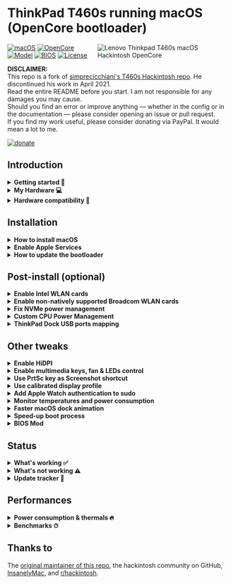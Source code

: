 # ThinkPad T460s running macOS (OpenCore bootloader)

<img align="right" src="/Images/t460s-big-sur.png" alt="Lenovo Thinkpad T460s macOS Hackintosh OpenCore" width="300">

[![macOS](https://img.shields.io/badge/macOS-11.2.3-blue)](https://developer.apple.com/documentation/macos-release-notes)
[![OpenCore](https://img.shields.io/badge/OpenCore-0.6.8-green)](https://github.com/acidanthera/OpenCorePkg)
[![Model](https://img.shields.io/badge/Model-20F9*-lightgrey)](https://psref.lenovo.com/Product/ThinkPad_T460s)
[![BIOS](https://img.shields.io/badge/BIOS-1.49-yellow)](https://pcsupport.lenovo.com/us/en/products/laptops-and-netbooks/thinkpad-t-series-laptops/thinkpad-t460s/downloads/driver-list/component?name=BIOS%2FUEFI)
[![License](https://img.shields.io/badge/license-MIT-purple)](/LICENSE)

**DISCLAIMER:**  
This repo is a fork of [simprecicchiani's T460s Hackintosh repo](https://github.com/simprecicchiani/ThinkPad-T460s-macOS-OpenCore). He discontinued his work in April 2021.  
Read the entire README before you start.
I am not responsible for any damages you may cause.  
Should you find an error or improve anything — whether in the config or in the documentation — please consider opening an issue or pull request.  
If you find my work useful, please consider donating via PayPal.
It would mean a lot to me.

[![donate](https://img.shields.io/badge/-buy%20me%20a%20coffee-orange)](https://www.paypal.com/donate/?token=Ad4bdVBA0uHQlfz0SYDXHf0oEQ8h8vcdU23_c9weRE2P9ccVbXrWHiNoxAFuCniQwgfWfdjblCBUudPl&locale.x=US)

## Introduction

<details>  
<summary><strong>Getting started 📖</strong></summary>
</br>

**Meet the bootloader:**

- [Why OpenCore](https://dortania.github.io/OpenCore-Install-Guide/why-oc.html)
- Dortania's [website](https://dortania.github.io)

**Recommended tools:**

- Plist editor [ProperTree](https://github.com/corpnewt/ProperTree)
- Handy-dandy ESP mounting script [MountEFI](https://github.com/corpnewt/MountEFI)

**Resources**

- [OpenCore](https://github.com/acidanthera/OpenCorePkg)
- [OC-little](https://github.com/daliansky/OC-little)
- [X1 Carbon config](https://github.com/tylernguyen/x1c6-hackintosh) (currently working on X1 Carbon Gen 4 config expecti it in a few weeks)
- [T460 config](https://github.com/MSzturc/Lenovo-T460-OpenCore)

</details>

</details>

<details>  
<summary><strong>My Hardware 💻</strong></summary>
</br>

| Model            | Thinkpad T460s 20FAS2SV00                                                                                 |
| :--------------- | :-------------------------------------------------------------------------------------------------------- |
| Processor        | Core i7-6600U (2C, 2.6 / 3.4GHz, 4MB) vPro                                                                |
| Graphics         | Integrated Intel HD Graphics 520                                                                          |
| Memory           | 4GB Soldered + 8GB DIMM 2133MHz DDR4, dual-channel                                                        |
| Display          | 14" Full HD (1920x1080) IPS, non-touch                                                                    |
| Storage          | Samsung Evo 970 PRO 500GB NVMe SSD                                                                        |
| Ethernet         | Intel Ethernet Connection I219-LM (Jacksonville)                                                          |
| WLAN + Bluetooth | 11ac+BT, [Broadcom BCM94360CS2](/Guides/Replace-WLAN.md), 2x2 card                                        |
| Camera           | HD720p resolution, low light sensitive, fixed focus                                                       |
| Audio support    | HD Audio, Realtek ALC3245 codec, stereo speakers 1Wx2, dual array microphone, combo audio/microphone jack |
| Keyboard         | 6-row, spill-resistant, multimedia Fn keys, LED backlight                                                 |
| Battery          | Front Li-Polymer 3-cell (23Wh) and rear Li-Ion 3-cell (26Wh), both Integrated                             |

</details>

<details>  
<summary><strong>Hardware compatibility 🧰</strong></summary>
</br>

This EFI will suit any T460s regardless of CPU model<sup>[1](#CPU)</sup>, amount of RAM, display resolution<sup>[2](#Res)</sup> and internal storage<sup>[3](#NVMe)</sup>.

<a name="CPU">1</a>. Optional custom CPU Power Management guide.  
<a name="Res">2</a>. 1440p displays should change `NVRAM -> Add -> 7C436110-AB2A-4BBB-A880-FE41995C9F82 -> UIScale`:`2` to get proper scaling while booting.  
<a name="NVMe">3</a>. Follow NVMe fix guide below for NVMe drives.

</details>

## Installation

<details>  
<summary><strong>How to install macOS</strong></summary>
</br>

1. [Create an installation media](https://dortania.github.io/OpenCore-Install-Guide/installer-guide/#making-the-installer)
1. Download the [latest EFI folder](https://github.com/duszmox/ThinkPad-T460s-macOS-OpenCore/releases) and copy it into the ESP partiton
1. Change your BIOS settings according to the table below
1. Boot from the USB installer (press `F12` to choose boot volume) and [start the installation process](https://dortania.github.io/OpenCore-Install-Guide/installation/installation-process.html#booting-the-opencore-usb)

| Menu     |                   |                                 | Setting     |
| -------- | ----------------- | ------------------------------- | ----------- |
| Config   | USB               | UEFI BIOS Support               | `Enable `   |
|          | Power             | Intel SpeedStep Technology      | `Enable `   |
|          |                   | CPU Power Management            | `Enable `   |
|          | CPU               | Hyper-Threading Technology      | `Enable `   |
| Security | Security Chip     |                                 | `Disable `  |
|          | Memory Protection | Execution Prevention            | `Enable `   |
|          | Virtualization    | Intel Virtualization Technology | `Enable `   |
|          |                   | Intel VT-d Feature              | `Enable `   |
|          | Anti-Theft        | Computrace                      | `Disable `  |
|          | Secure Boot       |                                 | `Disable `  |
|          | Intel SGX         |                                 | `Disable `  |
|          | Device Guard      |                                 | `Disable `  |
| Startup  | UEFI/Legacy Boot  |                                 | `UEFI Only` |
|          | CSM Support       |                                 | `No`        |
|          | Boot Mode         |                                 | `Quick`     |

</details>

<details>  
<summary><strong>Enable Apple Services</strong></summary>
</br>

1. Run the following script in Terminal

```bash
git clone https://github.com/corpnewt/GenSMBIOS && cd GenSMBIOS && chmod +x GenSMBIOS.command && ./GenSMBIOS.command
```

2. Type `3` to Generate SMBIOS, then press ENTER
3. Type `MacbookPro13,1 5`, then press ENTER. Leave this Terminal window open.
4. Open `/EFI/OC/Config.plist` with any editor and navigate to `PlatformInfo -> Generic`
5. Add the script's last result to `MLB, SystemSerialNumber and SystemUUID`

```diff
<key>PlatformInfo</key>
<dict>
   <key>Generic</key>
   <array>
      </dict>
         <key>AdviseWindows</key>
         <false/>
         <key>SystemMemoryStatus</key>
         <string>Auto</string>
         <key>MLB</key>
+        <string>M0000000000000001</string>
         <key>ProcessorType</key>
         <integer>0</integer>
         <key>ROM</key>
         <data>ESIzRFVm</data>
         <key>SpoofVendor</key>
         <true/>
         <key>SystemProductName</key>
         <string>MacBookPro13,1</string>
         <key>SystemSerialNumber</key>
+        <string>W00000000001</string>
         <key>SystemUUID</key>
+        <string>00000000-0000-0000-0000-000000000000</string>
      </dict>
   </array>
</dict>
```

6. Save and reboot the system

</details>

<details>  
<summary><strong>How to update the bootloader</strong></summary>
</br>

1. Download the [latest release](https://github.com/duszmox/ThinkPad-T460s-macOS-OpenCore/releases)
1. Copy and Paste your `PlatfromInfo`
1. Enable optional kexts if needed (NVMEFix, AirportItlwm, etc.)
1. Test the new bootloader with an USB stick (Set `BootProtect: None` whenever booting with external drives)
1. Customize boot preferences (skip picker, disable verbose, etc.)
1. Mount your ESP partition
1. Backup your old EFI folder and replace it with the new one

</details>

## Post-install (optional)

<details>  
<summary><strong>Enable Intel WLAN cards</strong></summary>
</br>
Two different drivers are under development for Intel WiFi support: `AirportItlwm.kext` and `AirPortOpenBSD.kext`. Do NOT use them both at the same time.

1. Open `/EFI/OC/Config.plist` with any editor
1. Add the content of [#intel-wlan.plist](/EFI/OC/#intel-wlan.plist)
1. Save and reboot the system

Note: The drivers provided in this repo are for Big Sur only; if you're running a different version of macOS please use the corresponding [AirportItlwm.kext](https://github.com/OpenIntelWireless/itlwm/releases) or [AirPortOpenBSD.kext](https://github.com/a565109863/AirPortOpenBSD/releases/).

Optional: [Remove unnecessary firmware files from OpenIntelWireless drivers](/Guides/Clean-OpenIntelWireless.md).

</details>

<details>
<summary><strong>Enable non-natively supported Broadcom WLAN cards</strong></summary>
</br>

1. Download [AirportBrcmFixup](https://github.com/acidanthera/AirportBrcmFixup/releases) and
   [BrcmPatchRAM](https://github.com/acidanthera/BrcmPatchRAM/releases).
1. Copy AirportBrcmFixup.kext, BrcmBluetoothInjector.kext, BrcmFirmwareData.kext and BrcmPatchRAM3.kext to `/EFI/OC/Kexts`
1. Open `/EFI/OC/Config.plist` with any editor
1. Add the content of [#broadcom-wlan.plist](/EFI/OC/#broadcom-wlan.plist

1. Save and reboot the system

</details>

<details>  
<summary><strong>Fix NVMe power management</strong></summary>
</br>

1. Open `/EFI/OC/Config.plist` with any editor
1. Add the content of [#nvme-fix.plist](/EFI/OC/#nvme-fix.plist)
1. Save and reboot the system

</details>

<details>  
<summary><strong>Custom CPU Power Management</strong></summary>
</br>

1. Run the following script in Terminal

```bash
git clone https://github.com/fewtarius/CPUFriendFriend; cd CPUFriendFriend; chmod +x ./CPUFriendFriend.command; ./CPUFriendFriend.command
```

1. When asked, select preferred values
1. From the pop-up window, copy `ssdt_data.aml` into `/EFI/OC/ACPI/` folder (rename it if you'd like)
1. Open `/EFI/OC/Config.plist` with any editor
1. Add the content of [#cpu-pm.plist](/EFI/OC/#cpu-pm.plist) (make sure SSDT-PLUG.aml is disabled and match your new SSDT filename)
1. Save and reboot the system

</details>

<details>  
<summary><strong>ThinkPad Dock USB ports mapping</strong></summary>
</br>

I've never had one so there's a chance something might not be working. [USB mapping guide](https://dortania.github.io/OpenCore-Post-Install/usb/).

</details>

## Other tweaks

<details>  
<summary><strong>Enable HiDPI</strong></summary>
</br>

1. [Disable SIP](https://dortania.github.io/OpenCore-Install-Guide/troubleshooting/troubleshooting.html#disabling-sip)
1. Run the following script in Terminal
   ```bash
   bash -c "$(curl -fsSL https://raw.githubusercontent.com/xzhih/one-key-hidpi/master/hidpi.sh)"
   ```
1. Follow the instructions, then reboot
1. Re-enable SIP (if desired)

[Alternative method](https://github.com/bbhardin/A-Guide-to-MacOS-Scaled-Resolutions)

</details>

<details>  
<summary><strong>Enable multimedia keys, fan & LEDs control </strong></summary>
</br>

1. Download and install [YogaSMC-App-Release.dmg](https://github.com/zhen-zen/YogaSMC/releases) (both the pref-panel and app itself)
1. Open the app
1. Check the `launch on login` option

</details>

<details>  
<summary><strong>Use PrtSc key as Screenshot shortcut</strong></summary>
</br>

Super useful shortcut that I wish I had it on my previous MBP. Default is `⌘⇧5`.

1. Open SystemPreferences.app
1. Go under `Keyboard > Shortcuts > Screenshots`
1. Click on `Screenshot and recording options` field
1. Press `PrtSc` on your keyboard (it should came out as `F13`)

</details>

<details>  
<summary><strong>Use calibrated display profile</strong></summary>
</br>

NotebookCheck's calibrated profiles. Not all panel are the same, final result may vary.

1. Run one of the following script in Terminal
   - for 1440p displays
     ```bash
     cd ~/Library/ColorSync/Profiles; wget https://github.com/duszmox/ThinkPad-T460s-macOS-OpenCore/raw/master/Files/DisplayColorProfiles/T460s_WQHD_VVX14T058J02.icm
     ```
   - for 1080p displays
     ```bash
     cd ~/Library/ColorSync/Profiles; wget https://github.com/duszmox/ThinkPad-T460s-macOS-OpenCore/raw/master/Files/DisplayColorProfiles/T460s_FHD_N140HCE_EAA.icm
     ```
2. Go under `SystemPreferences > Displays > Colour`
3. Select the profile

<img src="/Images/display-profile.png" alt="Lenovo Thinkpad T460s macOS Hackintosh OpenCore" height="300">

</details>

<details>
<summary><strong>Add Apple Watch authentication to sudo</strong></summary>
</br>

If you have an Apple Watch and you already [replaced the build in WiFi card](/Guides/Replace-WLAN.md), you could enable authenticating as sudo with you Apple Watch using [pam-watch](https://github.com/biscuitehh/pam-watchid)

1. Download the latest [ZIP file](https://github.com/biscuitehh/pam-watchid/archive/main.zip)
2. Unzip, which by default creates a folder called pam-watchid-main
3. Open Terminal and install it:

   - `$ cd ~/Downloads/pam-watchid-main`
   - `sudo make install`

4. Regsiter the new PAM module for sudo:

   - Edit /etc/pam.d/sudo
   - Add a new line under line 1 (which is a comment) containing:
     ```bash
     auth sufficient pam_watchid.so
     ```

That’s it. Now, whenever you use sudo, you have the option of using your Watch to authenticate.
<img src="/Images/AW-sudo.png" alt="Apple Watch authenticating with sudo" height="300">

   </details>

<details>  
<summary><strong>Monitor temperatures and power consumption</strong></summary>
</br>

1. Download and install [HWMonitor](https://github.com/kzlekk/HWSensors/releases)
1. Check `launch on login` (optional)

</details>

<details>  
<summary><strong>Faster macOS dock animation</strong></summary>
</br>

This enables auto-hide and speeds up the animation

1. Run the following script in Terminal
   ```bash
   defaults write com.apple.dock autohide-delay -float 0; defaults write com.apple.dock autohide-time-modifier -float 0.5; killall Dock
   ```
   </details>

<details>  
<summary><strong>Speed-up boot process</strong></summary>
</br>

| Menu |       |            | Setting    | What does it do?     |
| :--- | :---- | :--------- | :--------- | :------------------- |
| Misc | Boot  | ShowPicker | `False`    | Skip bootloader page |
| UEFI | Audio | PlayChime  | `Disabled` | Always silent boot   |

</details>

<details>  
<summary><strong>BIOS Mod</strong></summary>
</br>

I know it can be scary at first but with the right amount of carefulness anyone can do it.  
Is it worth the effort and risk? I don't think so. I enjoyed it? 100%.  
A [brief guide referencing other guides](/Guides/Bios-Mod.md).

</details>

## Status

<details>  
<summary><strong>What's working ✅</strong></summary>
</br>
 
- [x] CPU Power Management `~1W on IDLE`
- [x] Intel HD 520 Graphics `incuding graphics acceleration`
- [x] USB ports
- [x] Internal camera `working fine on FaceTime, Skype, Zoom and others`
- [x] Sleep / Wake / Shutdown / Reboot
- [x] Intel Gigabit Ethernet
- [x] Wifi, Bluetooth, Airdrop, Handoff, Continuity, Sidecar wireless `some functionalities may be buggy or broken on Intel WLAN cards`
- [x] iMessage, FaceTime, App Store, iTunes Store `Please generate your own SMBIOS`
- [x] Speakers and headphones combo jack 
- [x] Batteries
- [x] Keyboard map and hotkeys with [YogaSMC](https://github.com/zhen-zen/YogaSMC)
- [x] [Trackpad, Trackpoint and physical buttons](/Images/VoodooRMI-T460s-trackpad-gestures.gif) `all macOS gestures working thanks to VoodooRMI`
- [x] SIP and FileVault 2 can be turned on
- [x] HDMI `with digital audio passthrough`
- [x] SD Card Reader `slow r/w speed but works`

</details>

<details>  
<summary><strong>What's not working ⚠️</strong></summary>
</br>

- [ ] Some kexts crash in standby mode, please disable it with `sudo pmset -a standby 0`
- [ ] Some users reported Mini DisplayPort is broken for them with latest updates, but it's working for me just fine
- [ ] Safari DRM `Use Chromium engine to watch Apple TV+, Amazon Prime Video, Netflix and others`
- [ ] WWAN (needs to be implemented)
- [ ] Fingerprint Reader

</details>

<details>  
<summary><strong>Update tracker 🔄</strong></summary>
</br>

| [EFI Release](https://github.com/duszmox/ThinkPad-T460s-macOS-OpenCore/releases)               | 0.6.8  |
| :--------------------------------------------------------------------------------------------- | :----- |
| [MacOS](https://www.apple.com/macos/)                                                          | 11.2.3 |
| [OpenCore](https://github.com/acidanthera/OpenCorePkg/releases)                                | 0.6.8  |
| [Lilu](https://github.com/acidanthera/Lilu/releases)                                           | 1.5.2  |
| [VirtualSMC](https://github.com/acidanthera/VirtualSMC/releases)                               | 1.2.2  |
| [YogaSMC](https://github.com/zhen-zen/YogaSMC/releases)                                        | 1.4.3  |
| [WhateverGreen](https://github.com/acidanthera/WhateverGreen/releases)                         | 1.4.9  |
| [AppleALC](https://github.com/acidanthera/AppleALC/releases)                                   | 1.5.9  |
| [VoodooPS2Controller](https://github.com/acidanthera/VoodooPS2/releases)                       | 2.2.2  |
| [VoodooRMI](https://github.com/VoodooSMBus/VoodooRMI/releases)                                 | 1.3.2  |
| [IntelMausi](https://github.com/acidanthera/IntelMausi/releases)                               | 1.0.5  |
| [HibernationFixup](https://github.com/acidanthera/HibernationFixup/releases)                   | 1.4.0  |
| [CPUFriend](https://github.com/acidanthera/CPUFriend/releases)                                 | 1.2.3  |
| [NVMeFix](https://github.com/acidanthera/NVMeFix/releases)                                     | 1.0.4  |
| [RTCMemoryFixup](https://github.com/acidanthera/RTCMemoryFixup/releases)                       | 1.0.7  |
| [AirPortOpenBSD](https://github.com/a565109863/AirPortOpenBSD/releases/)                       | 2.0.6  |
| [AirportItlwm](https://github.com/OpenIntelWireless/itlwm/releases)                            | 1.3.0  |
| [IntelBluetoothFirmware](https://github.com/OpenIntelWireless/IntelBluetoothFirmware/releases) | 1.1.2  |
| [AppleBacklightSmoother](https://github.com/hieplpvip/AppleBacklightSmoother/releases)         | 1.0.2  |
| [BrightnessKeys](https://github.com/acidanthera/BrightnessKeys/releases)                       | 1.0.1  |
| [Sinetek-rtsx](https://github.com/cholonam/Sinetek-rtsx/releases)                              | 9.0    |

</details>

## Performances

<details>  
<summary><strong>Power consumption & thermals 🔥</strong></summary>
</br>

| Idle State                | Max Frequency                 | 2 Thread Frequency            | All Thread Frequency          | GPU Max Frequency             |
| ------------------------- | ----------------------------- | ----------------------------- | ----------------------------- | ----------------------------- |
| ![](/Images/ipg-idle.png) | ![](/Images/ipg-max-freq.png) | ![](/Images/ipg-two-freq.png) | ![](/Images/ipg-all-freq.png) | ![](/Images/ipg-gpu-freq.png) |

</details>

<details>  
<summary><strong>Benchmarks ⏱</strong></summary>
</br>

| CPU            | Single-Core | Multi-Core |
| :------------- | ----------: | ---------: |
| Cinebench r20  |         348 |        842 |
| Geekbench 5    |         809 |       1862 |
| **GPU**        |  **OpenCL** |  **Metal** |
| Geekbench 5    |        4417 |       4179 |
| BruceX Test 5K |             |      104'' |

<small>macOS 10.15.7, EFI release 0.6.2</small>

| CPU           | Single-Core | Multi-Core |
| :------------ | ----------: | ---------: |
| Cinebench r23 |             |       2175 |

<small>macOS 11.1, EFI release 0.6.5</small>

</details>

## Thanks to

The [original maintainer of this repo](https://github.com/simprecicchiani/Thinkpad-T460s-macOS-OpenCore),
the hackintosh community on GitHub,
[InsanelyMac](https://www.insanelymac.com/forum/), and
[r/hackintosh](https://www.reddit.com/r/hackintosh/).
